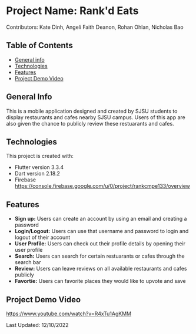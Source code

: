 # Project Name: Rank'd Eats
Contributors: Kate Dinh, Angeli Faith Deanon, Rohan Ohlan, Nicholas Bao

## Table of Contents
* [General info](#general-info)
* [Technologies](#technologies)
* [Features](#features)
* [Project Demo Video](#project-demo)

## General Info
This is a mobile application designed and created by SJSU students to display restaurants and cafes nearby SJSU campus. Users of this app are also given the chance to publicly review these restuarants and cafes.

## Technologies
This project is created with: 
* Flutter version 3.3.4
* Dart version 2.18.2
* Firebase https://console.firebase.google.com/u/0/project/rankcmpe133/overview

## Features
- __Sign up:__ Users can create an account by using an email and creating a password
- __Login/Logout:__ Users can use that username and password to login and logout of their account
- __User Profile:__ Users can check out their profile details by opening their user profile
- __Search:__ Users can search for certain restuarants or cafes through the search bar
- __Review:__ Users can leave reviews on all available restaurants and cafes publicly
- __Favortie:__ Users can favorite places they would like to upvote and save

## Project Demo Video
https://www.youtube.com/watch?v=R4xTu1AgKMM

Last Updated: 12/10/2022
